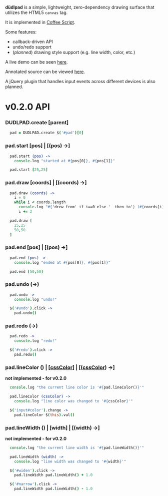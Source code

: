 **d&uuml;dlpad** is a simple, lightweight, zero-dependency drawing surface that utilizes the HTML5 `canvas` tag.

It is implemented in [Coffee Script](http://jashkenas.github.com/coffee-script/).

Some features:

- callback-driven API
- undo/redo support
- (*planned*) drawing style support (e.g. line width, color, etc.)

A live demo can be seen [here](http://namuol.github.com/dudlpad/).

Annotated source can be viewed [here](http://namuol.github.com/dudlpad/docs/dudlpad.html).

A jQuery plugin that handles input events across different devices is also planned.

v0.2.0 API
==========

### DUDLPAD.create [parent]

```coffeescript
  pad = DUDLPAD.create $('#pad')[0]
```

### pad.start [pos] | [(pos) ->]

```coffeescript
  pad.start (pos) ->
    console.log "started at #{pos[0]}, #{pos[1]}"

  pad.start [25,25]
```

### pad.draw [coords] | [(coords) ->]

```coffeescript
  pad.draw (coords) ->
    i = 0
    while i < coords.length
      console.log "#{'drew from' if i==0 else '  then to'} (#{coords[i]}, #{coords[i+1]})"
      i += 2

  pad.draw [
    25,25
    50,50
  ]
```

### pad.end [pos] | [(pos) ->]

```coffeescript
  pad.end (pos) ->
    console.log "ended at #{pos[0]}, #{pos[1]}"

  pad.end [50,50]
```

### pad.undo (->)

```coffeescript
  pad.undo ->
    console.log "undo!"

  $('#undo').click ->
    pad.undo()
```

### pad.redo (->)

```coffeescript
  pad.redo ->
    console.log "redo!"

  $('#redo').click ->
    pad.redo()
```

### pad.lineColor () | [[cssColor](http://dev.w3.org/csswg/css3-color/)] | [([cssColor](http://dev.w3.org/csswg/css3-color/)) ->]
**not implemented - for v0.2.0**

```coffeescript
  console.log "the current line color is '#{pad.lineColor()}'"

  pad.lineColor (cssColor) ->
    console.log "line color was changed to '#{cssColor}'"

  $('input#color').change ->
    pad.lineColor $(this).val()
```

### pad.lineWidth () | [width] | [(width) ->]
**not implemented - for v0.2.0**

```coffeescript
  console.log "the current line width is '#{pad.lineWidth()}'"

  pad.lineWidth (width) ->
    console.log "line width was changed to '#{width}'"

  $('#widen').click ->
    pad.lineWidth pad.lineWidth() + 1.0

  $('#narrow').click ->
    pad.lineWidth pad.lineWidth() - 1.0
```
